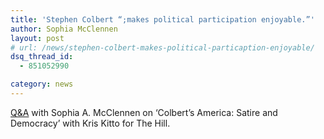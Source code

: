```yaml
---
title: 'Stephen Colbert “;makes political participation enjoyable.”'
author: Sophia McClennen
layout: post
# url: /news/stephen-colbert-makes-political-particaption-enjoyable/
dsq_thread_id:
  - 851052990

category: news
---
```

[Q&A][1] with Sophia A. McClennen on &#8216;Colbert’s America: Satire and Democracy’ with Kris Kitto for The Hill.

 [1]: http://thehill.com/capital-living/cover-stories/250201-qaa-with-sophia-a-mcclennen-author-colberts-america-satire-and-democracy-
